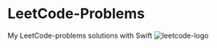 # LeetCode-Problems
My LeetCode-problems solutions with Swift
![leetcode-logo](https://user-images.githubusercontent.com/94869017/168006317-c2368a4a-d34b-4808-bfc0-a23ae71ad55f.jpeg)
